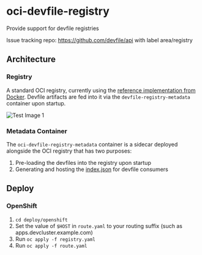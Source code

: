 # oci-devfile-registry

Provide support for devfile registries

Issue tracking repo: https://github.com/devfile/api with label area/registry

## Architecture

### Registry

A standard OCI registry, currently using the [reference implementation from Docker](https://hub.docker.com/_/registry). Devfile artifacts are fed into it via the `devfile-registry-metadata` container upon startup.

![Test Image 1](https://user-images.githubusercontent.com/606959/88183913-5e417280-cc32-11ea-9509-651bb44d9280.png)

### Metadata Container

The `oci-devfile-registry-metadata` container is a sidecar deployed alongside the OCI registry that has two purposes:
1) Pre-loading the devfiles into the registry upon startup
2) Generating and hosting the [index.json](https://raw.githubusercontent.com/odo-devfiles/registry/master/devfiles/index.json) for devfile consumers

## Deploy

### OpenShift

1) `cd deploy/openshift`
2) Set the value of `$HOST` in `route.yaml` to your routing suffix (such as apps.devcluster.example.com)
3) Run `oc apply -f registry.yaml`
4) Run `oc apply -f route.yaml`